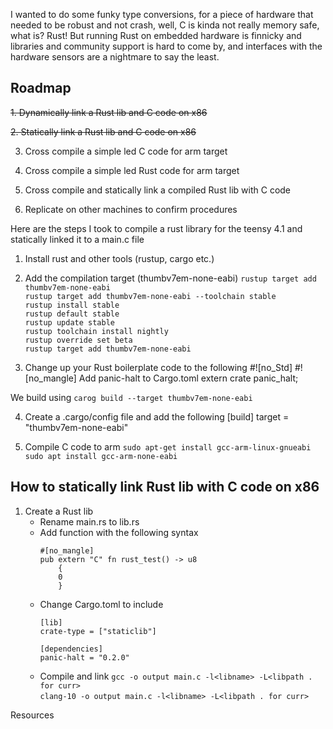 I wanted to do some funky type conversions, for a piece of hardware that needed to be robust and not crash,
well, C is kinda not really memory safe, what is? Rust! But running Rust on embedded hardware is finnicky and
libraries and community support is hard to come by, and interfaces with the hardware sensors are a nightmare to
say the least.

## Roadmap

~~1. Dynamically link a Rust lib and C code on x86~~

~~2. Statically link a Rust lib and C code on x86~~

3. Cross compile a simple led C code for arm target

4. Cross compile a simple led Rust code for arm target

5. Cross compile and statically link a compiled Rust lib with C code 

6. Replicate on other machines to confirm procedures



Here are the steps I took to compile a rust library for the teensy 4.1 and statically linked it to a main.c file

1. Install rust and other tools (rustup, cargo etc.)

2. Add the compilation target (thumbv7em-none-eabi)
    `rustup target add thumbv7em-none-eabi`   
    `rustup target add thumbv7em-none-eabi --toolchain stable`  
    `rustup install stable`  
    `rustup default stable`  
    `rustup update stable`  
    `rustup toolchain install nightly`  
    `rustup override set beta`  
    `rustup target add thumbv7em-none-eabi`  


3. Change up your Rust boilerplate code to the following
    #![no_Std]
    #![no_mangle]
    Add panic-halt to Cargo.toml
    extern crate panic_halt;

We build using `carog build --target thumbv7em-none-eabi`

4. Create a .cargo/config file and add the following
    [build]
    target = "thumbv7em-none-eabi"

5. Compile C code to arm
    `sudo apt-get install gcc-arm-linux-gnueabi`  
    `sudo apt install gcc-arm-none-eabi`


## How to statically link Rust lib with C code on x86

1. Create a Rust lib
    * Rename main.rs to lib.rs
    * Add function with the following syntax
        ```
        #[no_mangle]
        pub extern "C" fn rust_test() -> u8
            {
            0
            }
        ```
    * Change Cargo.toml to include
        ```
        [lib]
        crate-type = ["staticlib"]

        [dependencies]
        panic-halt = "0.2.0"
        ```
    * Compile and link
        `gcc -o output main.c -l<libname> -L<libpath . for curr>`  
        `clang-10 -o output main.c -l<libname> -L<libpath . for curr>`




Resources



